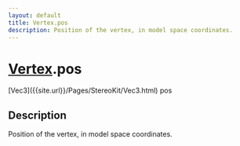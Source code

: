 ```yaml
---
layout: default
title: Vertex.pos
description: Position of the vertex, in model space coordinates.
---
```

# [Vertex]({{site.url}}/Pages/StereoKit/Vertex.html).pos

<div class='signature' markdown='1'>
[Vec3]({{site.url}}/Pages/StereoKit/Vec3.html) pos
</div>

## Description
Position of the vertex, in model space coordinates.

